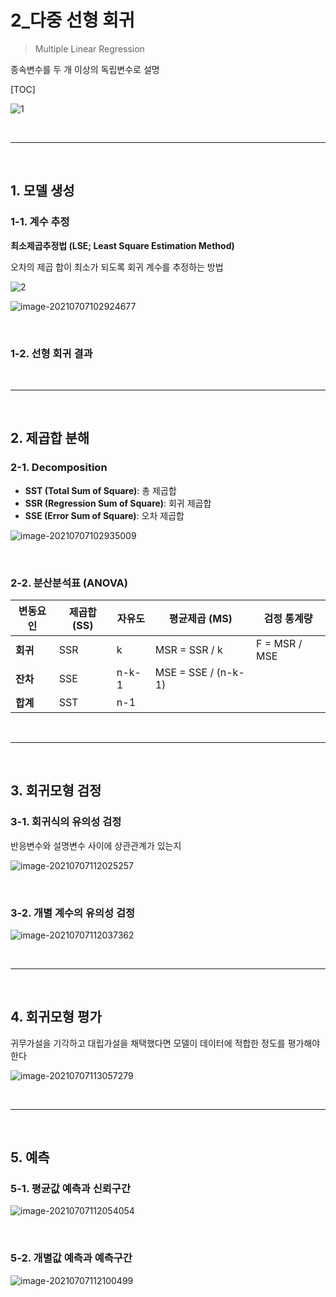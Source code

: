 # 2_다중 선형 회귀

> Multiple Linear Regression

종속변수를 두 개 이상의 독립변수로 설명

[TOC]

![1](2_다중선형회귀.assets/1.jpg)

<br>

---

<br>

## 1. 모델 생성

### 1-1. 계수 추정

**최소제곱추정법 (LSE; Least Square Estimation Method)**

오차의 제곱 합이 최소가 되도록 회귀 계수를 추정하는 방법

![2](2_다중선형회귀.assets/2.jpg)

![image-20210707102924677](2_다중선형회귀.assets/image-20210707102924677.png)

<br>

### 1-2. 선형 회귀 결과

<br>

---

<br>

## 2. 제곱합 분해 

### 2-1. Decomposition

- **SST (Total Sum of Square)**: 총 제곱합
- **SSR (Regression Sum of Square)**: 회귀 제곱합
- **SSE (Error Sum of Square)**: 오차 제곱합

![image-20210707102935009](2_다중선형회귀.assets/image-20210707102935009.png)

<br>

### 2-2. 분산분석표 (ANOVA)

| 변동요인 | 제곱합 (SS) | 자유도 | 평균제곱 (MS)       | 검정 통계량   |
| -------- | ----------- | ------ | ------------------- | ------------- |
| **회귀** | SSR         | k      | MSR = SSR / k       | F = MSR / MSE |
| **잔차** | SSE         | n-k-1  | MSE = SSE / (n-k-1) |               |
| **합계** | SST         | n-1    |                     |               |

<br>

---

<br>

## 3. 회귀모형 검정

### 3-1. 회귀식의 유의성 검정

반응변수와 설명변수 사이에 상관관계가 있는지

![image-20210707112025257](2_다중선형회귀.assets/image-20210707112025257.png)

<br>

### 3-2. 개별 계수의 유의성 검정

![image-20210707112037362](2_다중선형회귀.assets/image-20210707112037362.png)

<br>

---

<br>

## 4. 회귀모형 평가

귀무가설을 기각하고 대립가설을 채택했다면 모델이 데이터에 적합한 정도를 평가해야한다

![image-20210707113057279](2_다중선형회귀.assets/image-20210707113057279.png)

<br>

---

<br>

## 5. 예측

### 5-1. 평균값 예측과 신뢰구간

![image-20210707112054054](2_다중선형회귀.assets/image-20210707112054054.png)

<br>

### 5-2. 개별값 예측과 예측구간

![image-20210707112100499](2_다중선형회귀.assets/image-20210707112100499.png)

